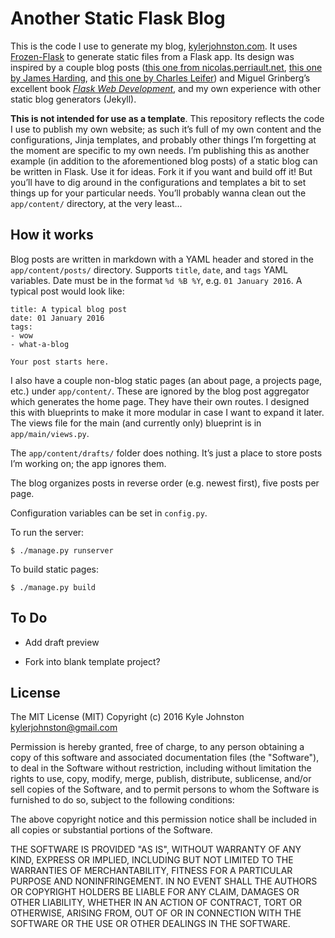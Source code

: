 Another Static Flask Blog
=========================

This is the code I use to generate my blog, [kylerjohnston.com](http://kylerjohnston.com). It uses [Frozen-Flask](http://pythonhosted.org/Frozen-Flask/) to generate static files from a Flask app. Its design was inspired by a couple blog posts ([this one from nicolas.perriault.net](https://nicolas.perriault.net/code/2012/dead-easy-yet-powerful-static-website-generator-with-flask/), [this one by James Harding](http://www.jamesharding.ca/posts/simple-static-markdown-blog-in-flask/), and [this one by Charles Leifer](http://charlesleifer.com/blog/how-to-make-a-flask-blog-in-one-hour-or-less/)) and Miguel Grinberg’s excellent book [*Flask Web Development*](http://flaskbook.com), and my own experience with other static blog generators (Jekyll). 

**This is not intended for use as a template**. This repository reflects the code I use to publish my own website; as such it’s full of my own content and the configurations, Jinja templates, and probably other things I’m forgetting at the moment are specific to my own needs. I’m publishing this as another example (in addition to the aforementioned blog posts) of a static blog can be written in Flask. Use it for ideas. Fork it if you want and build off it! But you’ll have to dig around in the configurations and templates a bit to set things up for your particular needs. You’ll probably wanna clean out the `app/content/` directory, at the very least...

How it works
------------

Blog posts are written in markdown with a YAML header and stored in the `app/content/posts/` directory. Supports `title`, `date`, and `tags` YAML variables. Date must be in the format `%d %B %Y`, e.g. `01 January 2016`. A typical post would look like:

    title: A typical blog post
    date: 01 January 2016
    tags:
    - wow
    - what-a-blog
    
    Your post starts here.

I also have a couple non-blog static pages (an about page, a projects page, etc.) under `app/content/`. These are ignored by the blog post aggregator which generates the home page. They have their own routes. I designed this with blueprints to make it more modular in case I want to expand it later. The views file for the main (and currently only) blueprint is in `app/main/views.py`.

The `app/content/drafts/` folder does nothing. It’s just a place to store posts I’m working on; the app ignores them.

The blog organizes posts in reverse order (e.g. newest first), five posts per page.

Configuration variables can be set in `config.py`.

To run the server:

    $ ./manage.py runserver

To build static pages:

    $ ./manage.py build

To Do
-----

- Add draft preview
* Fork into blank template project?

License
-------

The MIT License (MIT)
Copyright (c) 2016 Kyle Johnston <kylerjohnston@gmail.com>

Permission is hereby granted, free of charge, to any person obtaining a copy of this software and associated documentation files (the "Software"), to deal in the Software without restriction, including without limitation the rights to use, copy, modify, merge, publish, distribute, sublicense, and/or sell copies of the Software, and to permit persons to whom the Software is furnished to do so, subject to the following conditions:

The above copyright notice and this permission notice shall be included in all copies or substantial portions of the Software.

THE SOFTWARE IS PROVIDED "AS IS", WITHOUT WARRANTY OF ANY KIND, EXPRESS OR IMPLIED, INCLUDING BUT NOT LIMITED TO THE WARRANTIES OF MERCHANTABILITY, FITNESS FOR A PARTICULAR PURPOSE AND NONINFRINGEMENT. IN NO EVENT SHALL THE AUTHORS OR COPYRIGHT HOLDERS BE LIABLE FOR ANY CLAIM, DAMAGES OR OTHER LIABILITY, WHETHER IN AN ACTION OF CONTRACT, TORT OR OTHERWISE, ARISING FROM, OUT OF OR IN CONNECTION WITH THE SOFTWARE OR THE USE OR OTHER DEALINGS IN THE SOFTWARE.
